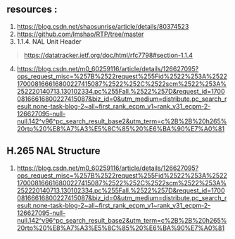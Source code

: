 ## resources :

1. https://blog.csdn.net/shaosunrise/article/details/80374523
2. https://github.com/lmshao/RTP/tree/master
3. 1.1.4.  NAL Unit Header
> https://datatracker.ietf.org/doc/html/rfc7798#section-1.1.4
4. https://blog.csdn.net/m0_60259116/article/details/126627095?ops_request_misc=%257B%2522request%255Fid%2522%253A%2522170008166616800227415087%2522%252C%2522scm%2522%253A%252220140713.130102334.pc%255Fall.%2522%257D&request_id=170008166616800227415087&biz_id=0&utm_medium=distribute.pc_search_result.none-task-blog-2~all~first_rank_ecpm_v1~rank_v31_ecpm-2-126627095-null-null.142^v96^pc_search_result_base2&utm_term=c%2B%2B%20h265%20rtp%20%E8%A7%A3%E5%8C%85%20%E6%BA%90%E7%A0%81

## H.265 NAL Structure 
1. https://blog.csdn.net/m0_60259116/article/details/126627095?ops_request_misc=%257B%2522request%255Fid%2522%253A%2522170008166616800227415087%2522%252C%2522scm%2522%253A%252220140713.130102334.pc%255Fall.%2522%257D&request_id=170008166616800227415087&biz_id=0&utm_medium=distribute.pc_search_result.none-task-blog-2~all~first_rank_ecpm_v1~rank_v31_ecpm-2-126627095-null-null.142^v96^pc_search_result_base2&utm_term=c%2B%2B%20h265%20rtp%20%E8%A7%A3%E5%8C%85%20%E6%BA%90%E7%A0%81

